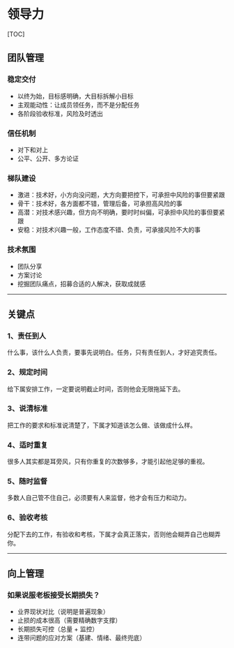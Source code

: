 # 领导力

[TOC]

## 团队管理

### 稳定交付
- 以终为始，目标感明确，大目标拆解小目标
- 主观能动性：让成员领任务，而不是分配任务
- 各阶段验收标准，风险及时透出

### 信任机制
- 对下和对上
- 公平、公开、多方论证

### 梯队建设
- 激进：技术好，小方向没问题，大方向要把控下，可承担中风险的事但要紧跟
- 骨干：技术好，各方面都不错，管理后备，可承担高风险的事
- 高潜：对技术感兴趣，但方向不明确，要时时纠偏，可承担中风险的事但要紧跟
- 安稳：对技术兴趣一般，工作态度不错、负责，可承接风险不大的事

### 技术氛围
- 团队分享
- 方案讨论
- 挖掘团队痛点，招募合适的人解决，获取成就感

---

## 关键点

### 1、责任到人

什么事，该什么人负责，要事先说明白。任务，只有责任到人，才好追究责任。

### 2、规定时间

给下属安排工作，一定要说明截止时间，否则他会无限拖延下去。

### 3、说清标准

把工作的要求和标准说清楚了，下属才知道该怎么做、该做成什么样。

### 4、适时重复

很多人其实都是耳旁风，只有你重复的次数够多，才能引起他足够的重视。

### 5、随时监督

多数人自己管不住自己，必须要有人来监督，他才会有压力和动力。

### 6、验收考核

分配下去的工作，有验收和考核，下属才会真正落实，否则他会糊弄自己也糊弄你。

---

## 向上管理

### 如果说服老板接受长期损失？

- 业界现状对比（说明是普遍现象）
- 止损的成本很高（需要精确数字支撑）
- 长期损失可控（总量 + 监控）
- 连带问题的应对方案（基建、情绪、最终兜底）
